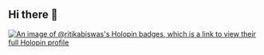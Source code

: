 ## Hi there 👋
[![An image of @ritikabiswas's Holopin badges, which is a link to view their full Holopin profile](https://holopin.me/ritikabiswas)](https://holopin.io/@ritikabiswas)

<!--
**Ritikabiswas/Ritikabiswas** is a ✨ _special_ ✨ repository because its `README.md` (this file) appears on your GitHub profile.

Here are some ideas to get you started:

- 🔭 I’m currently working on ...
- 🌱 I’m currently learning ...
- 👯 I’m looking to collaborate on ...
- 🤔 I’m looking for help with ...
- 💬 Ask me about ...
- 📫 How to reach me: ...
- 😄 Pronouns: ...
- ⚡ Fun fact: ...
-->
